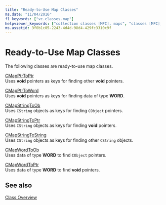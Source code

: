 ```yaml
---
title: "Ready-to-Use Map Classes"
ms.date: "11/04/2016"
f1_keywords: ["vc.classes.map"]
helpviewer_keywords: ["collection classes [MFC], maps", "classes [MFC], map", "map classes [MFC]"]
ms.assetid: 3f0b1c05-2243-4d4d-98d4-429fc3310c9f
---
```

# Ready-to-Use Map Classes

The following classes are ready-to-use map classes.

[CMapPtrToPtr](../mfc/reference/cmapptrtoptr-class.md)<br/>
Uses **void** pointers as keys for finding other **void** pointers.

[CMapPtrToWord](../mfc/reference/cmapptrtoword-class.md)<br/>
Uses **void** pointers as keys for finding data of type **WORD**.

[CMapStringToOb](../mfc/reference/cmapstringtoob-class.md)<br/>
Uses `CString` objects as keys for finding `CObject` pointers.

[CMapStringToPtr](../mfc/reference/cmapstringtoptr-class.md)<br/>
Uses `CString` objects as keys for finding **void** pointers.

[CMapStringToString](../mfc/reference/cmapstringtostring-class.md)<br/>
Uses `CString` objects as keys for finding other `CString` objects.

[CMapWordToOb](../mfc/reference/cmapwordtoob-class.md)<br/>
Uses data of type **WORD** to find `CObject` pointers.

[CMapWordToPtr](../mfc/reference/cmapwordtoptr-class.md)<br/>
Uses data of type **WORD** to find **void** pointers.

## See also

[Class Overview](../mfc/class-library-overview.md)
